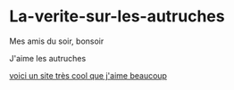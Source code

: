 # La-verite-sur-les-autruches

Mes amis du soir, bonsoir

J'aime les autruches

<!doctype html>
<html lang="fr">


<a href="file:///C:/Users/El%C3%A8ve/Desktop/Mon%20site/page%201/mon%20site.html">
  voici un site très cool que j'aime beaucoup
  <a>
